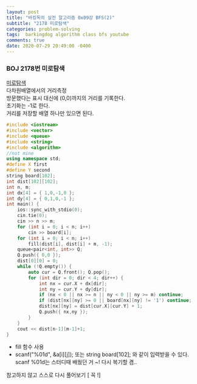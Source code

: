 ```yaml
---
layout: post
title: "바킹독의 실전 알고리즘 0x09강 BFS(2)"
subtitle: "2178 미로탐색"
categories: problem-solving
tags:  barkingdog algorithm class bfs youtube
comments: true
date: 2020-07-29 20:49:00 -0400
--- 
```


### BOJ 2178번 미로탐색
[미로탐색](boj.kr/2178)   
다차원배열에서의 거리측정   
방문했다는 표시 대신에 (0,0)까지의 거리를 기록한다.   
초기화는 -1로 한다.   
거리를 저장할 배열 하나만 있으면 된다.

```cpp
#include <iostream>
#include <vector>
#include <queue>
#include <string>
#include <algorithm>
//not mine
using namespace std;
#define X first
#define Y second
string board[102];
int dist[102][102];
int n, m;
int dx[4] = { 1,0,-1,0 };
int dy[4] = { 0,1,0,-1 };
int main() {
	ios::sync_with_stdio(0);
	cin.tie(0);
	cin >> n >> m;
	for (int i = 0; i < n; i++)
		cin >> board[i];
	for (int i = 0; i < n; i++)
		fill(dist[i], dist[i] + m, -1);
	queue<pair<int, int>> Q;
	Q.push({ 0,0 });
	dist[0][0] = 0;
	while (!Q.empty()) {
		auto cur = Q.front(); Q.pop();
		for (int dir = 0; dir < 4; dir++) {
			int nx = cur.X + dx[dir];
			int ny = cur.Y + dy[dir];
			if (nx < 0 || nx >= n || ny < 0 || ny >= m) continue;
			if (dist[nx][ny] >= 0 || board[nx][ny] != '1') continue;
			dist[nx][ny] = dist[cur.X][cur.Y] + 1;
			Q.push({ nx,ny });
		}
	}
	cout << dist[n-1][m-1]+1;
}
```

- fill 함수 사용   
- scanf("%01d", &a[i][j]); 또는 string board[102]; 와 같이 입력받을 수 있다.   
scanf %01d는 스터디때 배웠던 거 ~! 다시 복기할 겸..   

참고하지 않고 스스로 다시 풀어보기 [ 꼭 !]

